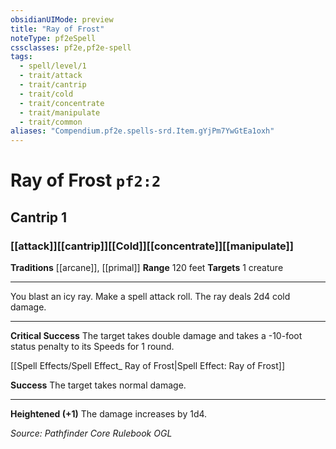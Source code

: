 ```yaml
---
obsidianUIMode: preview
title: "Ray of Frost"
noteType: pf2eSpell
cssclasses: pf2e,pf2e-spell
tags:
  - spell/level/1
  - trait/attack
  - trait/cantrip
  - trait/cold
  - trait/concentrate
  - trait/manipulate
  - trait/common
aliases: "Compendium.pf2e.spells-srd.Item.gYjPm7YwGtEa1oxh" 
---
```

# Ray of Frost  `pf2:2`  
## Cantrip 1
### [[attack]][[cantrip]][[Cold]][[concentrate]][[manipulate]]
**Traditions** [[arcane]], [[primal]]
**Range** 120 feet
**Targets** 1 creature
* * * 
You blast an icy ray. Make a spell attack roll. The ray deals 2d4 cold damage.

* * *

**Critical Success** The target takes double damage and takes a -10-foot status penalty to its Speeds for 1 round.

[[Spell Effects/Spell Effect_ Ray of Frost|Spell Effect: Ray of Frost]]

**Success** The target takes normal damage.

* * *

**Heightened (+1)** The damage increases by 1d4.

*Source: Pathfinder Core Rulebook*
*OGL*